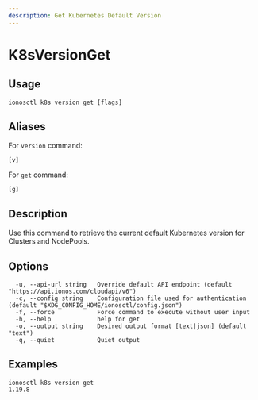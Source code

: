 ```yaml
---
description: Get Kubernetes Default Version
---
```


# K8sVersionGet

## Usage

```text
ionosctl k8s version get [flags]
```

## Aliases

For `version` command:
```text
[v]
```

For `get` command:
```text
[g]
```

## Description

Use this command to retrieve the current default Kubernetes version for Clusters and NodePools.

## Options

```text
  -u, --api-url string   Override default API endpoint (default "https://api.ionos.com/cloudapi/v6")
  -c, --config string    Configuration file used for authentication (default "$XDG_CONFIG_HOME/ionosctl/config.json")
  -f, --force            Force command to execute without user input
  -h, --help             help for get
  -o, --output string    Desired output format [text|json] (default "text")
  -q, --quiet            Quiet output
```

## Examples

```text
ionosctl k8s version get 
1.19.8
```

